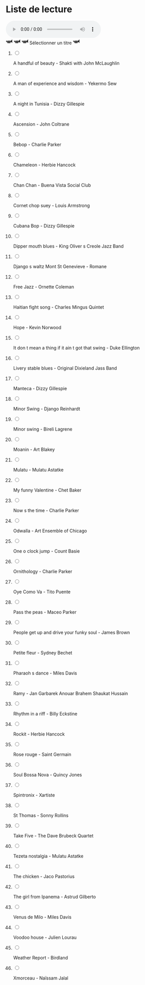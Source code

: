 
<!--
fichier généré automatiquement par assets/plugins/playlist/create-playlist.mjs
ne pas modifier
-->

# Liste de lecture

<article class="playlist">

<div class="playlist__audio">
<audio class="playlist__audio__control" controls autoplay src=""></audio>
<div class="playlist__audio__scroll">
<div class="playlist__audio__description">
<svg xmlns="http://www.w3.org/2000/svg" width="1.5em" height="1.5em" viewBox="0 0 24 24"><path fill="currentColor" d="M22 6c-1 5-7 5-7 5H4c-1 0-2-1-2-1H1v4h1s1-1 2-1h.3c-.2.3-.3.6-.3 1v2c0 1.1.9 2 2 2h1v1h2v-1h1v1h2v-1h1v1h2v-1h1c1.1 0 2-.9 2-2v-2c0-.1 0-.3-.1-.4c1.7.6 3.5 1.8 4.1 4.4h1V6h-1M6 16.5c-.3 0-.5-.2-.5-.5v-2c0-.3.2-.5.5-.5h1v3H6m3 0v-3h1v3H9m3 0v-3h1v3h-1m4.5-.5c0 .3-.2.5-.5.5h-1v-3h1c.3 0 .5.2.5.5v2M9 10H7V9h2v1m3 0h-2V9h2v1m3 0h-2V9h2v1Z"/></svg>
<svg xmlns="http://www.w3.org/2000/svg" width="1.5em" height="1.5em" viewBox="0 0 24 24"><path fill="currentColor" d="M22 6c-1 5-7 5-7 5H4c-1 0-2-1-2-1H1v4h1s1-1 2-1h.3c-.2.3-.3.6-.3 1v2c0 1.1.9 2 2 2h1v1h2v-1h1v1h2v-1h1v1h2v-1h1c1.1 0 2-.9 2-2v-2c0-.1 0-.3-.1-.4c1.7.6 3.5 1.8 4.1 4.4h1V6h-1M6 16.5c-.3 0-.5-.2-.5-.5v-2c0-.3.2-.5.5-.5h1v3H6m3 0v-3h1v3H9m3 0v-3h1v3h-1m4.5-.5c0 .3-.2.5-.5.5h-1v-3h1c.3 0 .5.2.5.5v2M9 10H7V9h2v1m3 0h-2V9h2v1m3 0h-2V9h2v1Z"/></svg>
<svg xmlns="http://www.w3.org/2000/svg" width="1.5em" height="1.5em" viewBox="0 0 24 24"><path fill="currentColor" d="M22 6c-1 5-7 5-7 5H4c-1 0-2-1-2-1H1v4h1s1-1 2-1h.3c-.2.3-.3.6-.3 1v2c0 1.1.9 2 2 2h1v1h2v-1h1v1h2v-1h1v1h2v-1h1c1.1 0 2-.9 2-2v-2c0-.1 0-.3-.1-.4c1.7.6 3.5 1.8 4.1 4.4h1V6h-1M6 16.5c-.3 0-.5-.2-.5-.5v-2c0-.3.2-.5.5-.5h1v3H6m3 0v-3h1v3H9m3 0v-3h1v3h-1m4.5-.5c0 .3-.2.5-.5.5h-1v-3h1c.3 0 .5.2.5.5v2M9 10H7V9h2v1m3 0h-2V9h2v1m3 0h-2V9h2v1Z"/></svg>
<span class="playlist__audio__description__text">Sélectionner un titre</span>
<svg xmlns="http://www.w3.org/2000/svg" width="1.5em" height="1.5em" viewBox="0 0 24 24"><path fill="currentColor" d="M22 6c-1 5-7 5-7 5H4c-1 0-2-1-2-1H1v4h1s1-1 2-1h.3c-.2.3-.3.6-.3 1v2c0 1.1.9 2 2 2h1v1h2v-1h1v1h2v-1h1v1h2v-1h1c1.1 0 2-.9 2-2v-2c0-.1 0-.3-.1-.4c1.7.6 3.5 1.8 4.1 4.4h1V6h-1M6 16.5c-.3 0-.5-.2-.5-.5v-2c0-.3.2-.5.5-.5h1v3H6m3 0v-3h1v3H9m3 0v-3h1v3h-1m4.5-.5c0 .3-.2.5-.5.5h-1v-3h1c.3 0 .5.2.5.5v2M9 10H7V9h2v1m3 0h-2V9h2v1m3 0h-2V9h2v1Z"/></svg>
</div>
</div>
</div>

<ol class="playlist__ol">

<li class="playlist__li">
<label class="playlist__track">
<input name="playlist" type="radio" value="../assets/audios/A-handful-of-beauty__Shakti-with-John-McLaughlin.mp3">
<p class="playlist__track__description">A handful of beauty - Shakti with John McLaughlin</p>
</label>
</li>

<li class="playlist__li">
<label class="playlist__track">
<input name="playlist" type="radio" value="../assets/audios/A-man-of-experience-and-wisdom__Yekermo-Sew.mp3">
<p class="playlist__track__description">A man of experience and wisdom - Yekermo Sew</p>
</label>
</li>

<li class="playlist__li">
<label class="playlist__track">
<input name="playlist" type="radio" value="../assets/audios/A-night-in-Tunisia__Dizzy-Gillespie.mp3">
<p class="playlist__track__description">A night in Tunisia - Dizzy Gillespie</p>
</label>
</li>

<li class="playlist__li">
<label class="playlist__track">
<input name="playlist" type="radio" value="../assets/audios/Ascension__John-Coltrane.mp3">
<p class="playlist__track__description">Ascension - John Coltrane</p>
</label>
</li>

<li class="playlist__li">
<label class="playlist__track">
<input name="playlist" type="radio" value="../assets/audios/Bebop__Charlie-Parker.mp3">
<p class="playlist__track__description">Bebop - Charlie Parker</p>
</label>
</li>

<li class="playlist__li">
<label class="playlist__track">
<input name="playlist" type="radio" value="../assets/audios/Chameleon__Herbie-Hancock.mp3">
<p class="playlist__track__description">Chameleon - Herbie Hancock</p>
</label>
</li>

<li class="playlist__li">
<label class="playlist__track">
<input name="playlist" type="radio" value="../assets/audios/Chan-Chan__Buena-Vista-Social-Club.mp3">
<p class="playlist__track__description">Chan Chan - Buena Vista Social Club</p>
</label>
</li>

<li class="playlist__li">
<label class="playlist__track">
<input name="playlist" type="radio" value="../assets/audios/Cornet-chop-suey__Louis-Armstrong.mp3">
<p class="playlist__track__description">Cornet chop suey - Louis Armstrong</p>
</label>
</li>

<li class="playlist__li">
<label class="playlist__track">
<input name="playlist" type="radio" value="../assets/audios/Cubana-Bop__Dizzy-Gillespie.mp3">
<p class="playlist__track__description">Cubana Bop - Dizzy Gillespie</p>
</label>
</li>

<li class="playlist__li">
<label class="playlist__track">
<input name="playlist" type="radio" value="../assets/audios/Dipper-mouth-blues__King-Oliver-s-Creole-Jazz-Band.mp3">
<p class="playlist__track__description">Dipper mouth blues - King Oliver s Creole Jazz Band</p>
</label>
</li>

<li class="playlist__li">
<label class="playlist__track">
<input name="playlist" type="radio" value="../assets/audios/Django-s-waltz-Mont-St-Genevieve__Romane.mp3">
<p class="playlist__track__description">Django s waltz Mont St Genevieve - Romane</p>
</label>
</li>

<li class="playlist__li">
<label class="playlist__track">
<input name="playlist" type="radio" value="../assets/audios/Free-Jazz__Ornette-Coleman.mp3">
<p class="playlist__track__description">Free Jazz - Ornette Coleman</p>
</label>
</li>

<li class="playlist__li">
<label class="playlist__track">
<input name="playlist" type="radio" value="../assets/audios/Haitian-fight-song__Charles-Mingus-Quintet.mp3">
<p class="playlist__track__description">Haitian fight song - Charles Mingus Quintet</p>
</label>
</li>

<li class="playlist__li">
<label class="playlist__track">
<input name="playlist" type="radio" value="../assets/audios/Hope__Kevin-Norwood.mp3">
<p class="playlist__track__description">Hope - Kevin Norwood</p>
</label>
</li>

<li class="playlist__li">
<label class="playlist__track">
<input name="playlist" type="radio" value="../assets/audios/It-don-t-mean-a-thing-if-it-ain-t-got-that-swing__Duke-Ellington.mp3">
<p class="playlist__track__description">It don t mean a thing if it ain t got that swing - Duke Ellington</p>
</label>
</li>

<li class="playlist__li">
<label class="playlist__track">
<input name="playlist" type="radio" value="../assets/audios/Livery-stable-blues__Original-Dixieland-Jass-Band.mp3">
<p class="playlist__track__description">Livery stable blues - Original Dixieland Jass Band</p>
</label>
</li>

<li class="playlist__li">
<label class="playlist__track">
<input name="playlist" type="radio" value="../assets/audios/Manteca__Dizzy-Gillespie.mp3">
<p class="playlist__track__description">Manteca - Dizzy Gillespie</p>
</label>
</li>

<li class="playlist__li">
<label class="playlist__track">
<input name="playlist" type="radio" value="../assets/audios/Minor-Swing__Django-Reinhardt.mp3">
<p class="playlist__track__description">Minor Swing - Django Reinhardt</p>
</label>
</li>

<li class="playlist__li">
<label class="playlist__track">
<input name="playlist" type="radio" value="../assets/audios/Minor-swing__Bireli-Lagrene.mp3">
<p class="playlist__track__description">Minor swing - Bireli Lagrene</p>
</label>
</li>

<li class="playlist__li">
<label class="playlist__track">
<input name="playlist" type="radio" value="../assets/audios/Moanin__Art-Blakey.mp3">
<p class="playlist__track__description">Moanin - Art Blakey</p>
</label>
</li>

<li class="playlist__li">
<label class="playlist__track">
<input name="playlist" type="radio" value="../assets/audios/Mulatu__Mulatu-Astatke.mp3">
<p class="playlist__track__description">Mulatu - Mulatu Astatke</p>
</label>
</li>

<li class="playlist__li">
<label class="playlist__track">
<input name="playlist" type="radio" value="../assets/audios/My-funny-Valentine__Chet-Baker.mp3">
<p class="playlist__track__description">My funny Valentine - Chet Baker</p>
</label>
</li>

<li class="playlist__li">
<label class="playlist__track">
<input name="playlist" type="radio" value="../assets/audios/Now-s-the-time__Charlie-Parker.mp3">
<p class="playlist__track__description">Now s the time - Charlie Parker</p>
</label>
</li>

<li class="playlist__li">
<label class="playlist__track">
<input name="playlist" type="radio" value="../assets/audios/Odwalla__Art-Ensemble-of-Chicago.mp3">
<p class="playlist__track__description">Odwalla - Art Ensemble of Chicago</p>
</label>
</li>

<li class="playlist__li">
<label class="playlist__track">
<input name="playlist" type="radio" value="../assets/audios/One-o-clock-jump__Count-Basie.mp3">
<p class="playlist__track__description">One o clock jump - Count Basie</p>
</label>
</li>

<li class="playlist__li">
<label class="playlist__track">
<input name="playlist" type="radio" value="../assets/audios/Ornithology__Charlie-Parker.mp3">
<p class="playlist__track__description">Ornithology - Charlie Parker</p>
</label>
</li>

<li class="playlist__li">
<label class="playlist__track">
<input name="playlist" type="radio" value="../assets/audios/Oye-Como-Va__Tito-Puente.mp3">
<p class="playlist__track__description">Oye Como Va - Tito Puente</p>
</label>
</li>

<li class="playlist__li">
<label class="playlist__track">
<input name="playlist" type="radio" value="../assets/audios/Pass-the-peas__Maceo-Parker.mp3">
<p class="playlist__track__description">Pass the peas - Maceo Parker</p>
</label>
</li>

<li class="playlist__li">
<label class="playlist__track">
<input name="playlist" type="radio" value="../assets/audios/People-get-up-and-drive-your-funky-soul__James-Brown.mp3">
<p class="playlist__track__description">People get up and drive your funky soul - James Brown</p>
</label>
</li>

<li class="playlist__li">
<label class="playlist__track">
<input name="playlist" type="radio" value="../assets/audios/Petite-fleur__Sydney-Bechet.mp3">
<p class="playlist__track__description">Petite fleur - Sydney Bechet</p>
</label>
</li>

<li class="playlist__li">
<label class="playlist__track">
<input name="playlist" type="radio" value="../assets/audios/Pharaoh-s-dance__Miles-Davis.mp3">
<p class="playlist__track__description">Pharaoh s dance - Miles Davis</p>
</label>
</li>

<li class="playlist__li">
<label class="playlist__track">
<input name="playlist" type="radio" value="../assets/audios/Ramy__Jan-Garbarek-Anouar-Brahem-Shaukat-Hussain.mp3">
<p class="playlist__track__description">Ramy - Jan Garbarek Anouar Brahem Shaukat Hussain</p>
</label>
</li>

<li class="playlist__li">
<label class="playlist__track">
<input name="playlist" type="radio" value="../assets/audios/Rhythm-in-a-riff__Billy-Eckstine.mp3">
<p class="playlist__track__description">Rhythm in a riff - Billy Eckstine</p>
</label>
</li>

<li class="playlist__li">
<label class="playlist__track">
<input name="playlist" type="radio" value="../assets/audios/Rockit__Herbie-Hancock.mp3">
<p class="playlist__track__description">Rockit - Herbie Hancock</p>
</label>
</li>

<li class="playlist__li">
<label class="playlist__track">
<input name="playlist" type="radio" value="../assets/audios/Rose-rouge__Saint-Germain.mp3">
<p class="playlist__track__description">Rose rouge - Saint Germain</p>
</label>
</li>

<li class="playlist__li">
<label class="playlist__track">
<input name="playlist" type="radio" value="../assets/audios/Soul-Bossa-Nova__Quincy-Jones.mp3">
<p class="playlist__track__description">Soul Bossa Nova - Quincy Jones</p>
</label>
</li>

<li class="playlist__li">
<label class="playlist__track">
<input name="playlist" type="radio" value="../assets/audios/Spintronix__Xartiste.mp3">
<p class="playlist__track__description">Spintronix - Xartiste</p>
</label>
</li>

<li class="playlist__li">
<label class="playlist__track">
<input name="playlist" type="radio" value="../assets/audios/St-Thomas__Sonny-Rollins.mp3">
<p class="playlist__track__description">St Thomas - Sonny Rollins</p>
</label>
</li>

<li class="playlist__li">
<label class="playlist__track">
<input name="playlist" type="radio" value="../assets/audios/Take-Five__The-Dave-Brubeck-Quartet.mp3">
<p class="playlist__track__description">Take Five - The Dave Brubeck Quartet</p>
</label>
</li>

<li class="playlist__li">
<label class="playlist__track">
<input name="playlist" type="radio" value="../assets/audios/Tezeta-nostalgia__Mulatu-Astatke.mp3">
<p class="playlist__track__description">Tezeta nostalgia - Mulatu Astatke</p>
</label>
</li>

<li class="playlist__li">
<label class="playlist__track">
<input name="playlist" type="radio" value="../assets/audios/The-chicken__Jaco Pastorius.mp3">
<p class="playlist__track__description">The chicken - Jaco Pastorius</p>
</label>
</li>

<li class="playlist__li">
<label class="playlist__track">
<input name="playlist" type="radio" value="../assets/audios/The-girl-from-Ipanema__Astrud-Gilberto.mp3">
<p class="playlist__track__description">The girl from Ipanema - Astrud Gilberto</p>
</label>
</li>

<li class="playlist__li">
<label class="playlist__track">
<input name="playlist" type="radio" value="../assets/audios/Venus-de-Milo__Miles-Davis.mp3">
<p class="playlist__track__description">Venus de Milo - Miles Davis</p>
</label>
</li>

<li class="playlist__li">
<label class="playlist__track">
<input name="playlist" type="radio" value="../assets/audios/Voodoo-house__Julien Lourau.mp3">
<p class="playlist__track__description">Voodoo house - Julien Lourau</p>
</label>
</li>

<li class="playlist__li">
<label class="playlist__track">
<input name="playlist" type="radio" value="../assets/audios/Weather-Report__Birdland.mp3">
<p class="playlist__track__description">Weather Report - Birdland</p>
</label>
</li>

<li class="playlist__li">
<label class="playlist__track">
<input name="playlist" type="radio" value="../assets/audios/Xmorceau__Naïssam-Jalal.mp3">
<p class="playlist__track__description">Xmorceau - Naïssam Jalal</p>
</label>
</li>

</ol>
</article>
